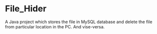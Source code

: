 # File_Hider
A Java project which stores the file in MySQL database and delete the file from particular location in the PC. And vise-versa.
